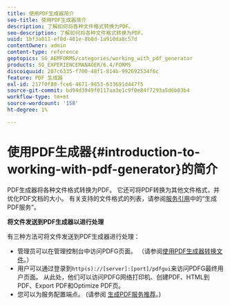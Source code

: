```yaml
---
title: 使用PDF生成器简介
seo-title: 使用PDF生成器简介
description: 了解如何将各种文件格式转换为PDF。
seo-description: 了解如何将各种文件格式转换为PDF。
uuid: 1bf3a811-ef8d-481e-8b8d-1a910da8c57d
contentOwner: admin
content-type: reference
geptopics: SG_AEMFORMS/categories/working_with_pdf_generator
products: SG_EXPERIENCEMANAGER/6.4/FORMS
discoiquuid: 207c6335-f700-48f1-814b-992692534f6c
feature: PDF 生成器
exl-id: 217f0f80-fce6-4671-9853-633691d447f5
source-git-commit: bd94d3949f0117aa3e1c9f0e84f7293a5d6b03b4
workflow-type: tm+mt
source-wordcount: '158'
ht-degree: 1%

---
```


# 使用PDF生成器{#introduction-to-working-with-pdf-generator}的简介

PDF生成器将各种文件格式转换为PDF。 它还可将PDF转换为其他文件格式，并优化PDF文档的大小。 有关支持的文件格式的列表，请参阅[服务引用](https://www.adobe.com/go/learn_aemforms_services_63)中的“生成PDF服务”。

**将文件发送到PDF生成器以进行处理**

有三种方法可将文件发送到PDF生成器进行处理：

* 管理员可以在管理控制台中访问PDFG页面。 （请参阅[使用PDF生成器转换文件](/help/forms/using/admin-help/converting-files-using-pdf-generator.md)。）
* 用户可以通过登录到`http(s)://[server]:[port]/pdfgui`来访问PDFG最终用户页面。 从此处，他们可以访问PDFG网络打印机、创建PDF、HTML到PDF、Export PDF和Optimize PDF页。
* 您可以为服务配置端点。 (请参阅 <!--Fix broken link Managing Endpoints and --> [生成PDF服务推荐](/help/forms/using/admin-help/configuring-watched-folder-endpoints.md#generate-pdf-service-recommendations)。)

